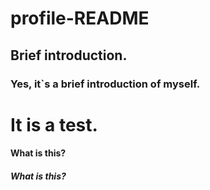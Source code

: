 # profile-README
## Brief introduction.
### Yes, it`s a brief introduction of myself.
# It is a test.
#### What is this?
##### What is this?

